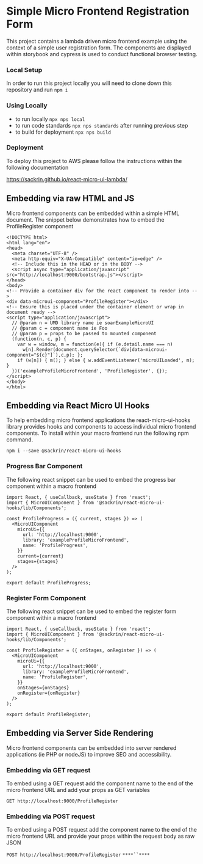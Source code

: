 # Simple Micro Frontend Registration Form

This project contains a lambda driven micro frontend example using the context of a simple user registration form. The components are displayed within storybook and cypress is used to conduct functional browser testing.

### Local Setup

In order to run this project locally you will need to clone down this repository and run ```npm i```

### Using Locally

- to run locally ```npx nps local```
- to run code standards ```npx nps standards``` after running previous step
- to build for deployment ```npx nps build```

### Deployment

To deploy this project to AWS please follow the instructions within the following documentation

https://sackrin.github.io/react-micro-ui-lambda/

## Embedding via raw HTML and JS

Micro frontend components can be embedded within a simple HTML document. The snippet below demonstrates how to embed the ProfileRegister component

```
<!DOCTYPE html>
<html lang="en">
<head>
  <meta charset="UTF-8" />
  <meta http-equiv="X-UA-Compatible" content="ie=edge" />
  <!-- Include this in the HEAD or in the BODY -->
  <script async type="application/javascript" src="http://localhost:9000/bootstrap.js"></script>
</head>
<body>
<!-- Provide a container div for the react component to render into -->
<div data-microui-component="ProfileRegister"></div>
<!-- Ensure this is placed under the container element or wrap in document ready -->
<script type="application/javascript">
  // @param n = UMD library name ie soarExampleMicroUI
  // @param c = component name ie Foo
  // @param p = props to be passed to mounted component
  (function(n, c, p) {
    var w = window, m = function(e){ if (e.detail.name === n)
      w[n].Render(document.querySelector(`div[data-microui-component="${c}"]`),c,p); };
    if (w[n]) { m(); } else { w.addEventListener('microUILoaded', m); }
  })('exampleProfileMicroFrontend', 'ProfileRegister', {});
</script>
</body>
</html>
```

## Embedding via React Micro UI Hooks

To help embedding micro frontend applications the react-micro-ui-hooks library provides hooks and components to access individual micro frontend components. To install within your macro frontend run the following npm command.

```npm i --save @sackrin/react-micro-ui-hooks```

### Progress Bar Component

The following react snippet can be used to embed the progress bar component within a macro frontend

```
import React, { useCallback, useState } from 'react';
import { MicroUIComponent } from '@sackrin/react-micro-ui-hooks/lib/Components';

const ProfileProgress = ({ current, stages }) => (
  <MicroUIComponent
    microUi={{
      url: 'http://localhost:9000',
      library: 'exampleProfileMicroFrontend',
      name: 'ProfileProgress',
    }}
    current={current}
    stages={stages}
  />
);

export default ProfileProgress;
```

### Register Form Component

The following react snippet can be used to embed the register form component within a macro frontend

```
import React, { useCallback, useState } from 'react';
import { MicroUIComponent } from '@sackrin/react-micro-ui-hooks/lib/Components';

const ProfileRegister = ({ onStages, onRegister }) => (
  <MicroUIComponent
    microUi={{
      url: 'http://localhost:9000',
      library: 'exampleProfileMicroFrontend',
      name: 'ProfileRegister',
    }}
    onStages={onStages}
    onRegister={onRegister}
  />
);

export default ProfileRegister;
```

## Embedding via Server Side Rendering

Micro frontend components can be embedded into server rendered applications (ie PHP or nodeJS) to improve SEO and accessibility.

### Embedding via GET request

To embed using a GET request add the component name to the end of the micro frontend URL and add your props as GET variables

```GET http://localhost:9000/ProfileRegister```

### Embedding via POST request

To embed using a POST request add the component name to the end of the micro frontend URL and provide your props within the request body as raw JSON

```POST http://localhost:9000/ProfileRegister```
`****``****`

